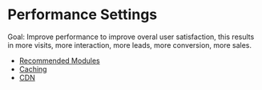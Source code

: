 # Performance Settings

Goal: Improve performance to improve overal user satisfaction, this results in more visits, more interaction, more leads, more conversion, more sales.

* [Recommended Modules](recommended_modules_performance.md)
* [Caching](caching.md)
* [CDN](CDN.md)